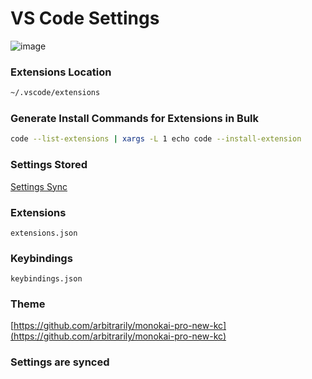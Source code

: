 # VS Code Settings

![image](https://github.com/arbitrarily/vs-code-settings/assets/899183/a88e2293-679e-4534-a0d8-976fecfd9f14)


### Extensions Location

```bash
~/.vscode/extensions
```

### Generate Install Commands for Extensions in Bulk

```bash
code --list-extensions | xargs -L 1 echo code --install-extension
```

### Settings Stored

[Settings Sync](https://code.visualstudio.com/docs/editor/settings-sync)

### Extensions

`extensions.json`

### Keybindings

`keybindings.json`

### Theme

[https://github.com/arbitrarily/monokai-pro-new-kc](https://github.com/arbitrarily/monokai-pro-new-kc)

### Settings are synced
